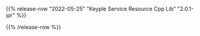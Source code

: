 {{% release-row "2022-05-25" "Keyple Service Resource Cpp Lib" "2.0.1-ipr" %}} 

{{% /release-row %}}
